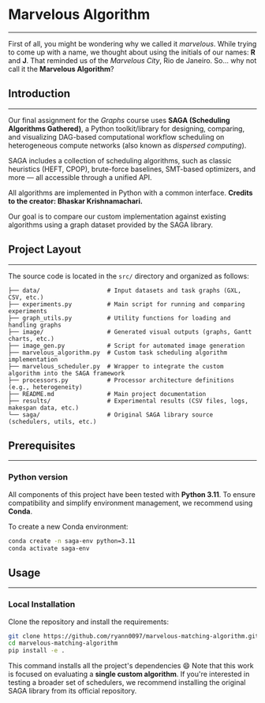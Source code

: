 # Marvelous Algorithm

---

First of all, you might be wondering why we called it *marvelous*. While trying to come up with a name, we thought about using the initials of our names: **R** and **J**. That reminded us of the *Marvelous City*, Rio de Janeiro. So... why not call it the **Marvelous Algorithm**?

## Introduction

---

Our final assignment for the *Graphs* course uses **SAGA (Scheduling Algorithms Gathered)**, a Python toolkit/library for designing, comparing, and visualizing DAG-based computational workflow scheduling on heterogeneous compute networks (also known as *dispersed computing*).

SAGA includes a collection of scheduling algorithms, such as classic heuristics (HEFT, CPOP), brute-force baselines, SMT-based optimizers, and more — all accessible through a unified API.

All algorithms are implemented in Python with a common interface.
**Credits to the creator: Bhaskar Krishnamachari.**

Our goal is to compare our custom implementation against existing algorithms using a graph dataset provided by the SAGA library.

## Project Layout

---

The source code is located in the `src/` directory and organized as follows:

```
├── data/                   # Input datasets and task graphs (GXL, CSV, etc.)
├── experiments.py          # Main script for running and comparing experiments
├── graph_utils.py          # Utility functions for loading and handling graphs
├── image/                  # Generated visual outputs (graphs, Gantt charts, etc.)
├── image_gen.py            # Script for automated image generation
├── marvelous_algorithm.py  # Custom task scheduling algorithm implementation
├── marvelous_scheduler.py  # Wrapper to integrate the custom algorithm into the SAGA framework
├── processors.py           # Processor architecture definitions (e.g., heterogeneity)
├── README.md               # Main project documentation
├── results/                # Experimental results (CSV files, logs, makespan data, etc.)
└── saga/                   # Original SAGA library source (schedulers, utils, etc.)
```

## Prerequisites

---

### Python version

All components of this project have been tested with **Python 3.11**.
To ensure compatibility and simplify environment management, we recommend using **Conda**.

To create a new Conda environment:

```bash
conda create -n saga-env python=3.11
conda activate saga-env
```

## Usage

---

### Local Installation

Clone the repository and install the requirements:

```bash
git clone https://github.com/ryann0097/marvelous-matching-algorithm.git
cd marvelous-matching-algorithm
pip install -e .
```

This command installs all the project's dependencies 😄
Note that this work is focused on evaluating a **single custom algorithm**. If you're interested in testing a broader set of schedulers, we recommend installing the original SAGA library from its official repository.
